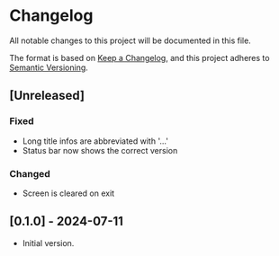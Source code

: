 # Changelog

All notable changes to this project will be documented in this file.

The format is based on [Keep a Changelog](https://keepachangelog.com/en/1.1.0/),
and this project adheres to [Semantic Versioning](https://semver.org/spec/v2.0.0.html).

## [Unreleased]

### Fixed

* Long title infos are abbreviated with '...'
* Status bar now shows the correct version

### Changed

* Screen is cleared on exit

## [0.1.0] - 2024-07-11

* Initial version.